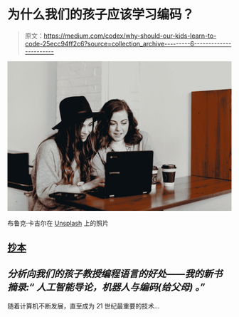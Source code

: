 # 为什么我们的孩子应该学习编码？

> 原文：<https://medium.com/codex/why-should-our-kids-learn-to-code-25ecc94ff2c6?source=collection_archive---------6----------------------->

![](img/3d801b8436e6456a5a719666ed07a85c.png)

布鲁克·卡吉尔在 [Unsplash](https://unsplash.com?utm_source=medium&utm_medium=referral) 上的照片

## [抄本](http://medium.com/codex)

## *分析向我们的孩子教授编程语言的好处——我的新书摘录:“* ***人工智能导论，机器人与编码(给父母)*** *。”*

随着计算机不断发展，直至成为 21 世纪最重要的技术…